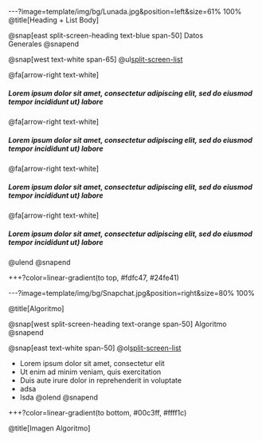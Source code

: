 ---?image=template/img/bg/Lunada.jpg&position=left&size=61% 100%
@title[Heading + List Body]

@snap[east split-screen-heading text-blue span-50]
Datos<br>Generales
@snapend

@snap[west text-white span-65]
@ul[split-screen-list](false)

@fa[arrow-right text-white] 

##### Lorem ipsum dolor sit amet, consectetur adipiscing elit, sed do eiusmod tempor incididunt ut) labore<br>

@fa[arrow-right text-white] 

##### Lorem ipsum dolor sit amet, consectetur adipiscing elit, sed do eiusmod tempor incididunt ut) labore<br>

@fa[arrow-right text-white] 
##### Lorem ipsum dolor sit amet, consectetur adipiscing elit, sed do eiusmod tempor incididunt ut) labore<br> 
@fa[arrow-right text-white] 
##### Lorem ipsum dolor sit amet, consectetur adipiscing elit, sed do eiusmod tempor incididunt ut) labore<br> 

@ulend
@snapend

+++?color=linear-gradient(to top, #fdfc47, #24fe41)

---?image=template/img/bg/Snapchat.jpg&position=right&size=80% 100%

@title[Algoritmo]

@snap[west split-screen-heading text-orange span-50]
Algoritmo
@snapend

@snap[east text-white span-50]
@ol[split-screen-list](false)
- Lorem ipsum dolor sit amet, consectetur elit
- Ut enim ad minim veniam, quis exercitation
- Duis aute irure dolor in reprehenderit in voluptate
- adsa
- lsda
@olend
@snapend

+++?color=linear-gradient(to bottom, #00c3ff, #ffff1c)

@title[Imagen Algoritmo]
